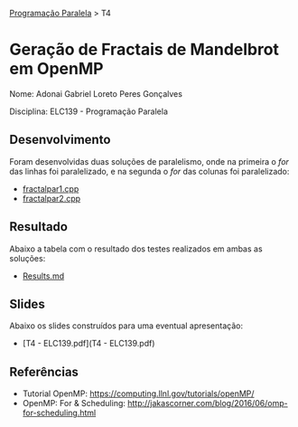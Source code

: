 [Programação Paralela](https://github.com/AndreaInfUFSM/elc139-2019a) > T4

# Geração de Fractais de Mandelbrot em OpenMP

Nome: Adonai Gabriel Loreto Peres Gonçalves

Disciplina: ELC139 - Programação Paralela

## Desenvolvimento

Foram desenvolvidas duas soluções de paralelismo, onde na primeira o *for* das linhas foi paralelizado, e na segunda o *for* das colunas foi paralelizado:
- [fractalpar1.cpp](fractalpar1.cpp)
- [fractalpar2.cpp](fractalpar2.cpp)

## Resultado

Abaixo a tabela com o resultado dos testes realizados em ambas as soluções:
- [Results.md](Results.md)

## Slides

Abaixo os slides construídos para uma eventual apresentação:
- [T4 - ELC139.pdf](T4 - ELC139.pdf)

## Referências

- Tutorial OpenMP: https://computing.llnl.gov/tutorials/openMP/
- OpenMP: For & Scheduling: http://jakascorner.com/blog/2016/06/omp-for-scheduling.html